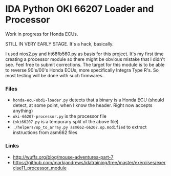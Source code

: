 IDA Python OKI 66207 Loader and Processor
=========================================

Work in progress for Honda ECUs.

STILL IN VERY EARLY STAGE. It's a hack, basically.

I used nios2.py and ht68fb560.py as basis for this project. It's my first time
creating a processor module so there might be obvious mistake that I didn't
see. Feel free to submit corrections. The target for this module is to be able
to reverse 90's/00's Honda ECUs, more specifically Integra Type R's. So most
testing will be done with such firmwares.


### Files

- `honda-ecu-obd1-loader.py` detects that a binary is a Honda ECU (should detect, at some point, when I know the header. Right now accepts anything)
- `oki-66207-processor.py` is the processor file
- (`oki66207.py` is a temporary split of the above file)
- `./helpers/op_to_array.py asm662-66207.op.modified` to extract instructions from asm662 files

### Links

- http://wuffs.org/blog/mouse-adventures-part-7
- https://github.com/markjandrews/idatraining/tree/master/exercises/exercise11_processor_module
